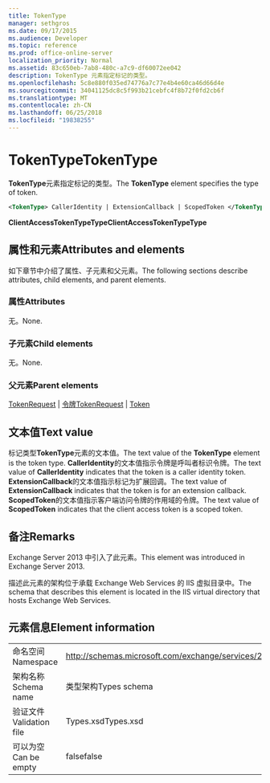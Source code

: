 ```yaml
---
title: TokenType
manager: sethgros
ms.date: 09/17/2015
ms.audience: Developer
ms.topic: reference
ms.prod: office-online-server
localization_priority: Normal
ms.assetid: 83c650eb-7ab8-480c-a7c9-df60072ee042
description: TokenType 元素指定标记的类型。
ms.openlocfilehash: 5c8e880f035ed74776a7c77e4b4e60ca46d66d4e
ms.sourcegitcommit: 34041125dc8c5f993b21cebfc4f8b72f0fd2cb6f
ms.translationtype: MT
ms.contentlocale: zh-CN
ms.lasthandoff: 06/25/2018
ms.locfileid: "19838255"
---
```

# <a name="tokentype"></a><span data-ttu-id="4a1bb-103">TokenType</span><span class="sxs-lookup"><span data-stu-id="4a1bb-103">TokenType</span></span>

<span data-ttu-id="4a1bb-104">**TokenType**元素指定标记的类型。</span><span class="sxs-lookup"><span data-stu-id="4a1bb-104">The **TokenType** element specifies the type of token.</span></span> 
  
```XML
<TokenType> CallerIdentity | ExtensionCallback | ScopedToken </TokenType>
```

 <span data-ttu-id="4a1bb-105">**ClientAccessTokenTypeType**</span><span class="sxs-lookup"><span data-stu-id="4a1bb-105">**ClientAccessTokenTypeType**</span></span>
## <a name="attributes-and-elements"></a><span data-ttu-id="4a1bb-106">属性和元素</span><span class="sxs-lookup"><span data-stu-id="4a1bb-106">Attributes and elements</span></span>

<span data-ttu-id="4a1bb-107">如下章节中介绍了属性、子元素和父元素。</span><span class="sxs-lookup"><span data-stu-id="4a1bb-107">The following sections describe attributes, child elements, and parent elements.</span></span>
  
### <a name="attributes"></a><span data-ttu-id="4a1bb-108">属性</span><span class="sxs-lookup"><span data-stu-id="4a1bb-108">Attributes</span></span>

<span data-ttu-id="4a1bb-109">无。</span><span class="sxs-lookup"><span data-stu-id="4a1bb-109">None.</span></span>
  
### <a name="child-elements"></a><span data-ttu-id="4a1bb-110">子元素</span><span class="sxs-lookup"><span data-stu-id="4a1bb-110">Child elements</span></span>

<span data-ttu-id="4a1bb-111">无。</span><span class="sxs-lookup"><span data-stu-id="4a1bb-111">None.</span></span>
  
### <a name="parent-elements"></a><span data-ttu-id="4a1bb-112">父元素</span><span class="sxs-lookup"><span data-stu-id="4a1bb-112">Parent elements</span></span>

<span data-ttu-id="4a1bb-113">[TokenRequest](tokenrequest.md) | [令牌](token.md)</span><span class="sxs-lookup"><span data-stu-id="4a1bb-113">[TokenRequest](tokenrequest.md) | [Token](token.md)</span></span>
  
## <a name="text-value"></a><span data-ttu-id="4a1bb-114">文本值</span><span class="sxs-lookup"><span data-stu-id="4a1bb-114">Text value</span></span>

<span data-ttu-id="4a1bb-115">标记类型**TokenType**元素的文本值。</span><span class="sxs-lookup"><span data-stu-id="4a1bb-115">The text value of the **TokenType** element is the token type.</span></span> <span data-ttu-id="4a1bb-116">**CallerIdentity**的文本值指示令牌是呼叫者标识令牌。</span><span class="sxs-lookup"><span data-stu-id="4a1bb-116">The text value of **CallerIdentity** indicates that the token is a caller identity token.</span></span> <span data-ttu-id="4a1bb-117">**ExtensionCallback**的文本值指示标记为扩展回调。</span><span class="sxs-lookup"><span data-stu-id="4a1bb-117">The text value of **ExtensionCallback** indicates that the token is for an extension callback.</span></span> <span data-ttu-id="4a1bb-118">**ScopedToken**的文本值指示客户端访问令牌的作用域的令牌。</span><span class="sxs-lookup"><span data-stu-id="4a1bb-118">The text value of **ScopedToken** indicates that the client access token is a scoped token.</span></span> 
  
## <a name="remarks"></a><span data-ttu-id="4a1bb-119">备注</span><span class="sxs-lookup"><span data-stu-id="4a1bb-119">Remarks</span></span>

<span data-ttu-id="4a1bb-120">Exchange Server 2013 中引入了此元素。</span><span class="sxs-lookup"><span data-stu-id="4a1bb-120">This element was introduced in Exchange Server 2013.</span></span>
  
<span data-ttu-id="4a1bb-121">描述此元素的架构位于承载 Exchange Web Services 的 IIS 虚拟目录中。</span><span class="sxs-lookup"><span data-stu-id="4a1bb-121">The schema that describes this element is located in the IIS virtual directory that hosts Exchange Web Services.</span></span>
  
## <a name="element-information"></a><span data-ttu-id="4a1bb-122">元素信息</span><span class="sxs-lookup"><span data-stu-id="4a1bb-122">Element information</span></span>

|||
|:-----|:-----|
|<span data-ttu-id="4a1bb-123">命名空间</span><span class="sxs-lookup"><span data-stu-id="4a1bb-123">Namespace</span></span>  <br/> |http://schemas.microsoft.com/exchange/services/2006/types  <br/> |
|<span data-ttu-id="4a1bb-124">架构名称</span><span class="sxs-lookup"><span data-stu-id="4a1bb-124">Schema name</span></span>  <br/> |<span data-ttu-id="4a1bb-125">类型架构</span><span class="sxs-lookup"><span data-stu-id="4a1bb-125">Types schema</span></span>  <br/> |
|<span data-ttu-id="4a1bb-126">验证文件</span><span class="sxs-lookup"><span data-stu-id="4a1bb-126">Validation file</span></span>  <br/> |<span data-ttu-id="4a1bb-127">Types.xsd</span><span class="sxs-lookup"><span data-stu-id="4a1bb-127">Types.xsd</span></span>  <br/> |
|<span data-ttu-id="4a1bb-128">可以为空</span><span class="sxs-lookup"><span data-stu-id="4a1bb-128">Can be empty</span></span>  <br/> |<span data-ttu-id="4a1bb-129">false</span><span class="sxs-lookup"><span data-stu-id="4a1bb-129">false</span></span>  <br/> |
   

